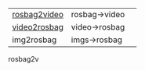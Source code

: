





|                                                           |               |      |
| --------------------------------------------------------- | ------------- | ---- |
| [rosbag2video](https://github.com/mlaiacker/rosbag2video) | rosbag->video |      |
| [video2rosbag](https://github.com/Cecilimon/video2bag)    | video->rosbag |      |
| img2rosbag                                                | imgs->rosbag  |      |



rosbag2v